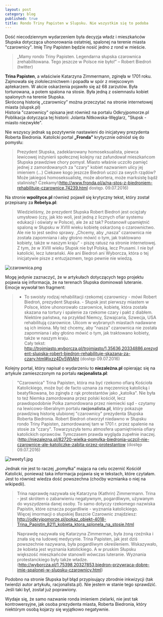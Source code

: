 ```yaml
---
layout: post
category: blog
published: true
title: Rondo Triny Papisten w Slupsku. Nie wszystkim się to podoba
---
```

Dość niecodziennym wydarzeniem była decyzja władz i mieszkańców Słupska dotycząca uhonorowania ostatniej, spalonej na terenie miasta "czarownicy".  Imię Tiny Papisten będzie nosić jedno z rond w mieście.     
<!--more-->   

> „Mamy rondo Triny Papisten. Legendarna słupska czarownica zrehabilitowana. Tego jeszcze w Polsce nie było!” – Robert Biedroń (twitter)
 
**Trina Papisten**, a właściwie Katarzyna Zimmermann, zginęła w 1701 roku. Zajmowała się ziołolecznictwem i popadła w spór z miejscowym aptekarzem. W akcie oskarżenia pojawiło się aż 68 zarzutów. Była torturowana, a potem spalona na stosie. Była jedną z osiemnastu kobiet spalonych na terenie Słupska.       
Skróconą historię „czarownicy” można przeczytać na stronie internetowej miasta (slupsk.pl)     
Historia "czarownicy" opisana jest również na portalu Odkryjpomorze.pl     
Poblikacja dotycząca tej historii: Jolanta Nitkowska-Węglarz, "Słupsk - miasto niezwykłe".

Nie wszyscy jednak są pozytywnie nastawieni do inicjatywy prezydenta Roberta Biedronia. Katolicki portal **„Fronda”** krytycznie odniósł się do pomysłu: 

> Prezydent Słupska, zadeklarowany homoseksualista, piewca lewicowej inżynierii społecznej kolejny raz zafundował mieszkańcom Słupska prawdziwe chory pomysł. Miasto właśnie uczciło pamięć jednej z zamordowanych za "czary" kobiet nazwaniem ulicy jej imieniem (…) Ciekawe kogo jeszcze Biedroń uczci za swych rządów? Może jakiegoś homoseksualistę, może abortera, może marksistę bądź  stalinistę? Czekamy!(http://www.fronda.pl/a/na-stos-z-biedroniem-rehabilituje-czarownice,74239.html dostęp. 09.07.2016)

Na stronie **wpolityce.pl** również pojawił się krytyczny tekst, który został przepisany za **Rebelya.pl**: 

> Wiedzieliśmy, że prezydent Słupska Robert Biedroń jest ociężały umysłowo (czy, jak kto woli, jest jedną z licznych ofiar systemu edukacji i oświaty w Polsce), ale że aż tak? Postanowił upamiętnić spaloną w Słupsku w XVIII wieku kobietę oskarżoną o czarownictwo. Ale nie to jest sedno sprawy. „Chcemy, aby „nasza” czarownica nie została zapomniana i aby głośno mówić o tym, jak traktowano kobiety, także w naszym kraju” - piszę ratusz na stronie internetowej.          
Z tym, że w XVIII wieku Słupsk nie był Polską, lecz Prusami. I nie był katolicki, lecz luterański. Ale ani Biedroń ani Wyborcza, która o tej inicjatywie pisze z entuzjazmem, tego pewnie nie wiedzą.       

![czarownica.png]({{site.baseurl}}/img/czarownica.png)

Mogę jedynie zaznaczyć, że w artykułach dotyczących tego projektu pojawia się informacja, że na terenach Słupska dominowali luteranie. 
Emocje wywołał ten fragment: 

> - To swoisty rodzaj rehabilitacji rzekomej czarownicy - mówi Robert Biedroń, prezydent Słupska. - Słupsk jest pierwszy miastem w Polsce, które uhonorowało czarownice, kobietę, która została skazana na tortury i spalenie za rzekome czary i pakt z diabłem. Niektóre państwa, na przykład Niemcy, Szwajcaria, Szwecja, USA rehabilitują czarownice. Ulicom w wybranych miastach nadawane są ich imiona. My też chcemy, aby "nasza" czarownica nie została zapomniana i aby głośno mówić o tym, jak traktowano kobiety, także w naszym kraju.         
Cały tekst:        
http://trojmiasto.wyborcza.pl/trojmiasto/1,35636,20334886,prezydent-slupska-robert-biedron-rehabilituje-skazana-za-czary.html#ixzz4Dv5WtAht  (dostęp 09.07.2016)

Kolejny portal, który napisał o wydarzeniu to **niezależna.pl** opierając się na artykule zamieszczonym na portalu **racjonalista.pl**:

> "Czarownica" Trina Papisten, która ma być rzekomo ofiarą Kościoła Katolickiego, może być de facto uznana za męczennicę katolicką i beatyfikowana, bo zginęła z rąk protestantów jako „katolka". Nie była to też Niemka zamordowana przez polski kościół, lecz prawdopodobnie Polka zamordowana przez niemiecki sąd - czytamy na lewicowo-liberalnym portalu **racjonalista.pl**, który pokazuje prawdziwą historię ulubionej "czarownicy" prezydenta Słupska Roberta Biedronia. Robert Biedroń otworzył niedawno w Słupsku rondo Triny Papisten, zamordowanej tam w 1701 r. przez spalenie na stosie za "czary". Towarzyszyła temu atmosfera upamiętnienia ofiary katolickich oprawców. Tymczasem prawda wygląda zupełnie inaczej.
(http://niezalezna.pl/82720-wielka-pomylka-biedronia-uczcil-nie-czarownice-ale-katoliczke-zabita-przez-protestantow (dostęp 09.07.2016)

![tweety1.jpg]({{site.baseurl}}/img/tweety1.jpg)

Jednak nie jest to raczej „pomyłka” mająca na celu oczernić Kościół Katolicki, ponieważ taka informacja pojawia się w tekstach, które czytałam. Jest to również wiedza dość powszechna (choćby wzmianka o niej na wikipedii). 

> Trina naprawdę nazywała się Katarzyna (Kathrin) Zimmermann. Trina - jest skrótem o zabarwieniu negatywnym, pogardliwym, używanym do wyszydzenia danej osoby. To samo dotyczy rzekomego nazwiska Papistin, które oznacza pogardliwie - wyznania katolickiego.         
Więcej imormacji o słupskiej Baszcie Czarownic znajdziesz: http://odkryjpomorze.pl/pokaz_obiekt-4018-Trina_Papistin_8211_kobieta_ktora_splonela_na_stosie.html
 
> Naprawdę nazywała się Katarzyna Zimmerman, była żoną rzeźnika i znała się na ludowej medycynie. Trina Papisten, jak jest dziś powszechnie nazywana, była pogardliwym określeniem. Wskazywało, że kobieta jest wyznania katolickiego. A w pruskim Słupsku większość mieszkańców stanowili wówczas luteranie. Wyznania protestanckiego były także władze.
(http://wyborcza.pl/1,75398,20327853,biedron-przywraca-dobre-imie-spalonej-w-slupsku-czarownicy.html)

Podobno na stronie Słupska był błąd przypisujący zbrodnie inkwizycji (tak twierdzi autor artykułu, racjonalista.pl). Nie jestem w stanie tego sprawdzić. Jeśli taki był, został już poprawiony.  

Wydaje się, że samo nazwanie ronda imieniem zielarki, nie jest tak kontrowersyjne, jak osoba prezydenta miasta, Roberta Biedronia, który niektórym osobą kojarzy się wyjątkowo negatywnie.
